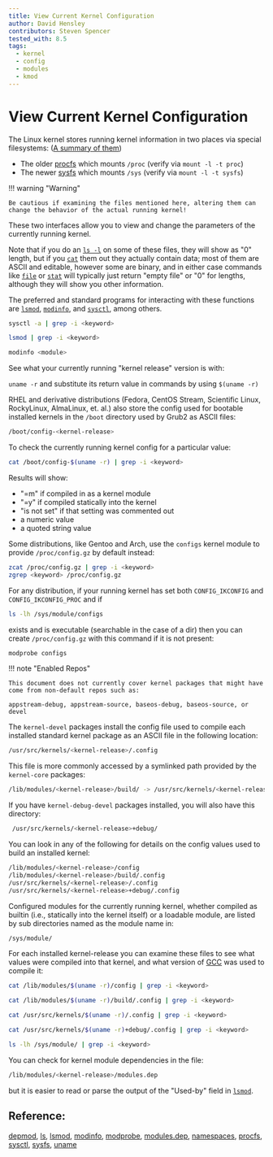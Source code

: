 ```yaml
---
title: View Current Kernel Configuration
author: David Hensley
contributors: Steven Spencer
tested_with: 8.5
tags:
  - kernel
  - config
  - modules
  - kmod
---
```


# View Current Kernel Configuration

The Linux kernel stores running kernel information in two places via special filesystems: ([A summary of them](https://www.landoflinux.com/linux_procfs_sysfs.html))

  - The older [procfs](https://man7.org/linux/man-pages/man5/procfs.5.html) which mounts `/proc` (verify via `mount -l -t proc`)
  - The newer [sysfs](https://man7.org/linux/man-pages/man5/sysfs.5.html) which mounts `/sys`    (verify via `mount -l -t sysfs`)

!!! warning "Warning"

    Be cautious if examining the files mentioned here, altering them can change the behavior of the actual running kernel!


These two interfaces allow you to view and change the parameters of the currently running kernel.

Note that if you do an [`ls -l`](https://man7.org/linux/man-pages/man1/ls.1.html) on some of these files, they will show as "0" length, but if you [`cat`](https://man7.org/linux/man-pages/man1/cat.1.html) them out they actually contain data; most of them are ASCII and editable, however some are binary, and in either case commands like [`file`](https://man7.org/linux/man-pages/man1/file.1.html) or [`stat`](https://man7.org/linux/man-pages/man2/lstat.2.html) will typically just return "empty file" or "0" for lengths, although they will show you other information.

The preferred and standard programs for interacting with these functions are [`lsmod`](https://man7.org/linux/man-pages/man8/lsmod.8.html), [`modinfo`](https://man7.org/linux/man-pages/man8/modinfo.8.html), and [`sysctl`](https://man7.org/linux/man-pages/man8/sysctl.8.html), among others.

```bash
sysctl -a | grep -i <keyword>
```

```bash
lsmod | grep -i <keyword>
```

```bash
modinfo <module>
```

See what your currently running "kernel release" version is with:

`uname -r` and substitute its return value in commands by using `$(uname -r)`

RHEL and derivative distributions (Fedora, CentOS Stream, Scientific Linux, RockyLinux, AlmaLinux, et. al.)
also store the config used for bootable installed kernels in the `/boot` directory used by Grub2 as ASCII files:

```bash
/boot/config-<kernel-release>
```

To check the currently running kernel config for a particular value:

```bash
cat /boot/config-$(uname -r) | grep -i <keyword>
```

Results will show:

  - "=m" if compiled in as a kernel module
  - "=y" if compiled statically into the kernel
  - "is not set" if that setting was commented out
  - a numeric value
  - a quoted string value

Some distributions, like Gentoo and Arch, use the `configs` kernel module to provide `/proc/config.gz` by default instead:

```bash
zcat /proc/config.gz | grep -i <keyword>
zgrep <keyword> /proc/config.gz
```

For any distribution, if your running kernel has set both `CONFIG_IKCONFIG` and `CONFIG_IKCONFIG_PROC` and if

```bash
ls -lh /sys/module/configs
```

exists and is executable (searchable in the case of a dir) then you can create `/proc/config.gz` with this command if it is not present:

```bash
modprobe configs
```

!!! note "Enabled Repos"

    This document does not currently cover kernel packages that might have come from non-default repos such as:

    appstream-debug, appstream-source, baseos-debug, baseos-source, or devel


The `kernel-devel` packages install the config file used to compile each installed standard kernel package as an ASCII file in the following location:

```bash
/usr/src/kernels/<kernel-release>/.config
```

This file is more commonly accessed by a symlinked path provided by the `kernel-core` packages:

```bash
/lib/modules/<kernel-release>/build/ -> /usr/src/kernels/<kernel-release>/
```

If you have `kernel-debug-devel` packages installed, you will also have this directory:

```bash
 /usr/src/kernels/<kernel-release>+debug/
```

You can look in any of the following for details on the config values used to build an installed kernel:

```bash
/lib/modules/<kernel-release>/config
/lib/modules/<kernel-release>/build/.config
/usr/src/kernels/<kernel-release>/.config
/usr/src/kernels/<kernel-release>+debug/.config
```

Configured modules for the currently running kernel, whether compiled as builtin (i.e., statically into the kernel itself) or a loadable module, are listed by sub directories named as the module name in:

```bash
/sys/module/
```

For each installed kernel-release you can examine these files to see what values were compiled into that kernel, and what version of [GCC](https://man7.org/linux/man-pages/man1/gcc.1.html) was used to compile it:

```bash
cat /lib/modules/$(uname -r)/config | grep -i <keyword>
```

```bash
cat /lib/modules/$(uname -r)/build/.config | grep -i <keyword>
```

```bash
cat /usr/src/kernels/$(uname -r)/.config | grep -i <keyword>
```

```bash
cat /usr/src/kernels/$(uname -r)+debug/.config | grep -i <keyword>
```

```bash
ls -lh /sys/module/ | grep -i <keyword>
```

You can check for kernel module dependencies in the file:

```bash
/lib/modules/<kernel-release>/modules.dep
```

but it is easier to read or parse the output of the "Used-by" field in [`lsmod`](https://man7.org/linux/man-pages/man8/lsmod.8.html).

## Reference:

[depmod](https://man7.org/linux/man-pages/man8/depmod.8.html), [ls](https://man7.org/linux/man-pages/man1/ls.1.html), [lsmod](https://man7.org/linux/man-pages/man8/lsmod.8.html), [modinfo](https://man7.org/linux/man-pages/man8/modinfo.8.html), [modprobe](https://man7.org/linux/man-pages/man8/modprobe.8.html), [modules.dep](https://man7.org/linux/man-pages/man5/modules.dep.5.html), [namespaces](https://man7.org/linux/man-pages/man7/namespaces.7.html), [procfs](https://man7.org/linux/man-pages/man5/procfs.5.html), [sysctl](https://man7.org/linux/man-pages/man8/sysctl.8.html), [sysfs](https://man7.org/linux/man-pages/man5/sysfs.5.html), [uname](https://man7.org/linux/man-pages/man8/uname26.8.html)
